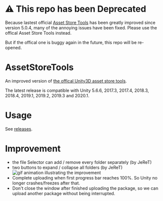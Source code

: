 # :warning: This repo has been Deprecated

Because lastest official [Asset Store Tools](https://assetstore.unity.com/packages/unity/asset-store-tools-115) has been greatly improved since version 5.0.4, many of the annoying issues have been fixed. Please use the offical Asset Store Tools instead.

But if the offical one is buggy again in the future, this repo will be re-opened.

# AssetStoreTools
An improved version of [the offical Unity3D asset store tools](https://assetstore.unity.com/packages/unity/asset-store-tools-115).

The latest release is compatible with Unity 5.6.6, 2017.3, 2017.4, 2018.3, 2018.4, 2019.1, 2019.2, 2019.3 and 2020.1.

# Usage

See [releases](https://github.com/zwcloud/AssetStoreTools/releases).

# Improvement

* the file Selector can add / remove every folder separately (by JeReT)
* two buttons to expand / collapse all folders (by JeReT)
    ![gif animation illustrating the improvement](Doc/Img/improvement.gif)
* Complete uploading when first progress bar reaches 100%. So Unity no longer crashes/freezes after that.
* Don't close the window after finished uploading the package, so we can upload another package without being interrupted.
